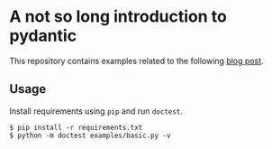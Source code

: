 # A not so long introduction to pydantic
This repository contains examples related to the following [blog post](https://umesh-timalsina.github.io/not-so-long-intro-to-pydantic/).

## Usage
Install requirements using `pip` and run `doctest`.
```
$ pip install -r requirements.txt
$ python -m doctest examples/basic.py -v
```
